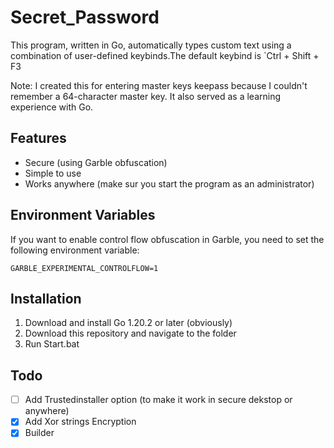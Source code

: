 
# Secret_Password

This program, written in Go, automatically types custom text using a combination of user-defined keybinds.The default keybind is `Ctrl + Shift + F3

Note: I created this for entering master keys keepass because I couldn't remember a 64-character master key. It also served as a learning experience with Go.

## Features

- Secure (using Garble obfuscation)
- Simple to use
- Works anywhere (make sur you start the program as an administrator)

## Environment Variables

If you want to enable control flow obfuscation in Garble, you need to set the following environment variable:

`GARBLE_EXPERIMENTAL_CONTROLFLOW=1`

## Installation

1. Download and install Go 1.20.2 or later (obviously)
2. Download this repository and navigate to the folder
3. Run Start.bat

## Todo

- [ ] Add Trustedinstaller option (to make it work in secure dekstop or anywhere)
- [x] Add Xor strings Encryption
- [x] Builder
